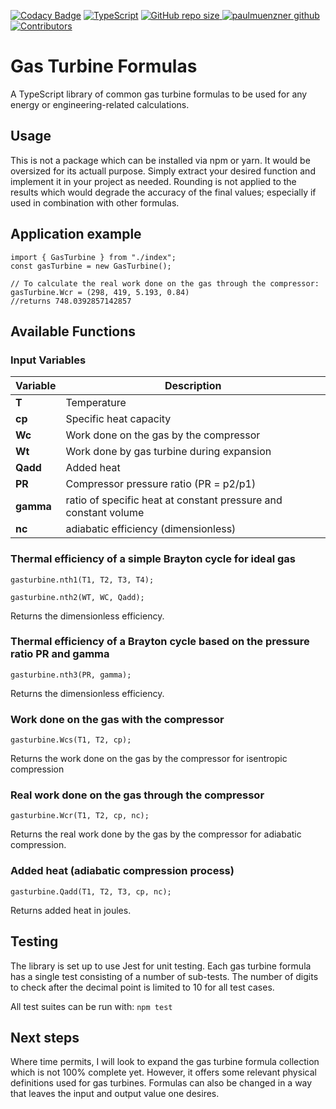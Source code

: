 [![Codacy Badge](https://app.codacy.com/project/badge/Grade/0e1fd84a579e48228c549d6a1acb49a8)](https://app.codacy.com/gh/paulmuenzner/gas-turbine-formulas/dashboard?utm_source=gh&utm_medium=referral&utm_content=&utm_campaign=Badge_grade)
[![TypeScript][ts-shield]](https://www.typescriptlang.org/)
[![GitHub repo size](https://img.shields.io/github/repo-size/paulmuenzner/gas-turbine-formulas) ](https://img.shields.io/github/languages/code-size/paulmuenzner/gas-turbine-formulas
)
[![paulmuenzner github][github-shield]][github-url] 
[![Contributors][contributors-shield]][contributors-url]

# Gas Turbine Formulas

A TypeScript library of common gas turbine formulas to be used for any energy or engineering-related calculations.

## Usage

This is not a package which can be installed via npm or yarn. It would be oversized for its actuall purpose. Simply extract your desired function and implement it in your project as needed. Rounding is not applied to the results which would degrade the accuracy of the final values; especially if used in combination with other formulas.

## Application example

```
import { GasTurbine } from "./index";
const gasTurbine = new GasTurbine();

// To calculate the real work done on the gas through the compressor:
gasTurbine.Wcr = (298, 419, 5.193, 0.84)
//returns 748.0392857142857
```

## Available Functions

### Input Variables

| Variable  | Description                                                     |
| --------- | --------------------------------------------------------------- |
| **T**     | Temperature                                                     |
| **cp**    | Specific heat capacity                                          |
| **Wc**    | Work done on the gas by the compressor                          |
| **Wt**    | Work done by gas turbine during expansion                       |
| **Qadd**  | Added heat                                                      |
| **PR**    | Compressor pressure ratio (PR = p2/p1)                          |
| **gamma** | ratio of specific heat at constant pressure and constant volume |
| **nc**    | adiabatic efficiency (dimensionless)                            |

### Thermal efficiency of a simple Brayton cycle for ideal gas

`gasturbine.nth1(T1, T2, T3, T4);`

`gasturbine.nth2(WT, WC, Qadd);`

Returns the dimensionless efficiency.

### Thermal efficiency of a Brayton cycle based on the pressure ratio PR and gamma

`gasturbine.nth3(PR, gamma);`

Returns the dimensionless efficiency.

### Work done on the gas with the compressor

`gasturbine.Wcs(T1, T2, cp);`

Returns the work done on the gas by the compressor for isentropic compression

### Real work done on the gas through the compressor

`gasturbine.Wcr(T1, T2, cp, nc);`

Returns the real work done by the gas by the compressor for adiabatic compression.

### Added heat (adiabatic compression process)

`gasturbine.Qadd(T1, T2, T3, cp, nc);`

Returns added heat in joules.

## Testing

The library is set up to use Jest for unit testing. Each gas turbine formula has a single test consisting of a number of sub-tests. The number of digits to check after the decimal point is limited to 10 for all test cases.

All test suites can be run with:
`npm test`

## Next steps

Where time permits, I will look to expand the gas turbine formula collection which is not 100% complete yet. However, it offers some relevant physical definitions used for gas turbines. Formulas can also be changed in a way that leaves the input and output value one desires.


<!-- MARKDOWN LINKS & IMAGES -->
<!-- https://www.markdownguide.org/basic-syntax/#reference-style-links -->
[github-shield]: https://img.shields.io/badge/paulmuenzner-black.svg?logo=github&logoColor=ffffff&colorB=000000
[github-url]: https://github.com/paulmuenzner
[ts-shield]: https://img.shields.io/badge/TypeScript-5.2.2-007ACC?logo=typescript&logoColor=white
[contributors-shield]: https://img.shields.io/github/contributors/paulmuenzner/gas-turbine-formulas.svg
[contributors-url]: https://github.com/paulmuenzner/gas-turbine-formulas/graphs/contributors

